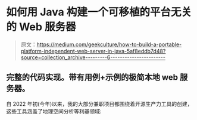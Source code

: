 # 如何用 Java 构建一个可移植的平台无关的 Web 服务器

> 原文：<https://medium.com/geekculture/how-to-build-a-portable-platform-independent-web-server-in-java-5af8eddb7d48?source=collection_archive---------6----------------------->

## 完整的代码实现。带有用例+示例的极简本地 web 服务器。

自 2022 年初(今年)以来，我的大部分兼职项目都围绕着开源生产力工具的创建，这些工具涵盖了地理空间分析等利基领域: